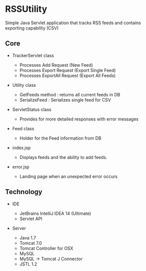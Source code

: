 # RSSUtility
Simple Java Servlet application that tracks RSS feeds and contains exporting capability (CSV)

Core
-----
  - TrackerServlet class
    - Processes Add Request (New Feed)
    - Processes Export Request (Export Single Feed)
    - Processes ExportAll Request (Export All Feeds)

  - Utility class
    - GetFeeds method  : returns all current feeds in DB
    - SerializeFeed : Serializes single feed for CSV

  - ServletStatus class
    - Provides for more detailed responses with error messages

  - Feed class
    - Holder for the Feed information from DB

  - index.jsp
    - Displays feeds and the ability to add feeds.
  - error.jsp
    - Landing page when an unexpected error occurs

Technology
-----
  - IDE
    - JetBrains IntelliJ IDEA 14 (Ultimate)
    - Servlet API

  - Server
    - Java 1.7
    - Tomcat 7.0
    - Tomcat Controller for OSX
    - MySQL
    - MySQL -> Tomcat J Connector
    - JSTL 1.2
